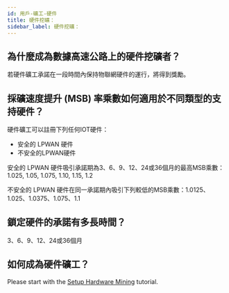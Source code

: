 ```yaml
---
id: 用戶-礦工-硬件
title: 硬件挖礦：
sidebar_label: 硬件挖礦：
---
```


## 為什麼成為數據高速公路上的硬件挖礦者？

若硬件礦工承諾在一段時間內保持物聯網硬件的運行，將得到獎勵。

## 採礦速度提升 (MSB) 率乘數如何適用於不同類型的支持硬件？

硬件礦工可以註冊下列任何IOT硬件：
* 安全的 LPWAN 硬件
* 不安全的LPWAN硬件

安全的 LPWAN 硬件吸引承諾期為3、6、9、12、24或36個月的最高MSB乘數：1.025, 1.05, 1.075, 1.10, 1.15, 1.2

不安全的 LPWAN 硬件在同一承諾期內吸引下列較低的MSB乘數：1.0125、1.025、1.0375、1.075、1.1


## 鎖定硬件的承諾有多長時間？

3、6、9、12、24或36個月


## 如何成為硬件礦工？

Please start with the <a href="../tutorials/tutorials-mining-hardware-setup.md" class="pretty-link pretty-link-colored">Setup Hardware Mining</a> tutorial.
